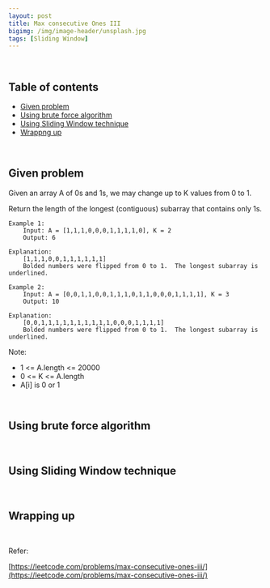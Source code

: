 ```yaml
---
layout: post
title: Max consecutive Ones III
bigimg: /img/image-header/unsplash.jpg
tags: [Sliding Window]
---
```




<br>

## Table of contents
- [Given problem](#given-problem)
- [Using brute force algorithm](#using-brute-force-algorithm)
- [Using Sliding Window technique](#using-sliding-window-technique)
- [Wrappng up](#wrapping-up)


<br>

## Given problem

Given an array A of 0s and 1s, we may change up to K values from 0 to 1.

Return the length of the longest (contiguous) subarray that contains only 1s.

```
Example 1:
    Input: A = [1,1,1,0,0,0,1,1,1,1,0], K = 2
    Output: 6

Explanation: 
    [1,1,1,0,0,1,1,1,1,1,1]
    Bolded numbers were flipped from 0 to 1.  The longest subarray is underlined.

Example 2:
    Input: A = [0,0,1,1,0,0,1,1,1,0,1,1,0,0,0,1,1,1,1], K = 3
    Output: 10

Explanation: 
    [0,0,1,1,1,1,1,1,1,1,1,1,0,0,0,1,1,1,1]
    Bolded numbers were flipped from 0 to 1.  The longest subarray is underlined.
``` 

Note:
- 1 <= A.length <= 20000
- 0 <= K <= A.length
- A[i] is 0 or 1 

<br>

## Using brute force algorithm





<br>

## Using Sliding Window technique





<br>

## Wrapping up






<br>

Refer:

[https://leetcode.com/problems/max-consecutive-ones-iii/](https://leetcode.com/problems/max-consecutive-ones-iii/)
